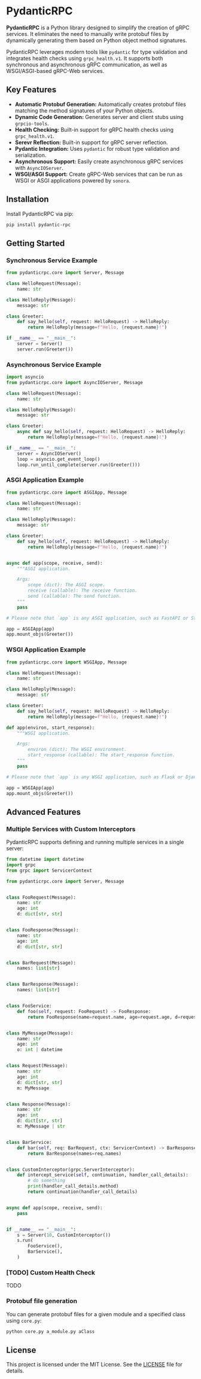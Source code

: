 # PydanticRPC

**PydanticRPC** is a Python library designed to simplify the creation of gRPC services. It eliminates the need to manually write protobuf files by dynamically generating them based on Python object method signatures.

PydanticRPC leverages modern tools like `pydantic` for type validation and integrates health checks using `grpc_health.v1`. It supports both synchronous and asynchronous gRPC communication, as well as WSGI/ASGI-based gRPC-Web services.

## Key Features

- **Automatic Protobuf Generation:** Automatically creates protobuf files matching the method signatures of your Python objects.
- **Dynamic Code Generation:** Generates server and client stubs using `grpcio-tools`.
- **Health Checking:** Built-in support for gRPC health checks using `grpc_health.v1`.
- **Serevr Reflection:** Built-in support for gRPC server reflection.
- **Pydantic Integration:** Uses `pydantic` for robust type validation and serialization.
- **Asynchronous Support:** Easily create asynchronous gRPC services with `AsyncIOServer`.
- **WSGI/ASGI Support:** Create gRPC-Web services that can be run as WSGI or ASGI applications powered by `sonora`.

## Installation

Install PydanticRPC via pip:

```bash
pip install pydantic-rpc
```

## Getting Started

### Synchronous Service Example

```python
from pydanticrpc.core import Server, Message

class HelloRequest(Message):
    name: str

class HelloReply(Message):
    message: str

class Greeter:
    def say_hello(self, request: HelloRequest) -> HelloReply:
        return HelloReply(message=f"Hello, {request.name}!")

if __name__ == "__main__":
    server = Server()
    server.run(Greeter())
```

### Asynchronous Service Example

```python
import asyncio
from pydanticrpc.core import AsyncIOServer, Message

class HelloRequest(Message):
    name: str

class HelloReply(Message):
    message: str

class Greeter:
    async def say_hello(self, request: HelloRequest) -> HelloReply:
        return HelloReply(message=f"Hello, {request.name}!")

if __name__ == "__main__":
    server = AsyncIOServer()
    loop = asyncio.get_event_loop()
    loop.run_until_complete(server.run(Greeter()))
```

### ASGI Application Example

```python
from pydanticrpc.core import ASGIApp, Message

class HelloRequest(Message):
    name: str

class HelloReply(Message):
    message: str

class Greeter:
    def say_hello(self, request: HelloRequest) -> HelloReply:
        return HelloReply(message=f"Hello, {request.name}!")


async def app(scope, receive, send):
    """ASGI application.

    Args:
        scope (dict): The ASGI scope.
        receive (callable): The receive function.
        send (callable): The send function.
    """
    pass

# Please note that `app` is any ASGI application, such as FastAPI or Starlette.

app = ASGIApp(app)
app.mount_objs(Greeter())
```


### WSGI Application Example

```python
from pydanticrpc.core import WSGIApp, Message

class HelloRequest(Message):
    name: str

class HelloReply(Message):
    message: str

class Greeter:
    def say_hello(self, request: HelloRequest) -> HelloReply:
        return HelloReply(message=f"Hello, {request.name}!")

def app(environ, start_response):
    """WSGI application.

    Args:
        environ (dict): The WSGI environment.
        start_response (callable): The start_response function.
    """
    pass

# Please note that `app` is any WSGI application, such as Flask or Django.

app = WSGIApp(app)
app.mount_objs(Greeter())
```


## Advanced Features

### Multiple Services with Custom Interceptors

PydanticRPC supports defining and running multiple services in a single server:

```python
from datetime import datetime
import grpc
from grpc import ServicerContext

from pydanticrpc.core import Server, Message


class FooRequest(Message):
    name: str
    age: int
    d: dict[str, str]


class FooResponse(Message):
    name: str
    age: int
    d: dict[str, str]


class BarRequest(Message):
    names: list[str]


class BarResponse(Message):
    names: list[str]


class FooService:
    def foo(self, request: FooRequest) -> FooResponse:
        return FooResponse(name=request.name, age=request.age, d=request.d)


class MyMessage(Message):
    name: str
    age: int
    o: int | datetime


class Request(Message):
    name: str
    age: int
    d: dict[str, str]
    m: MyMessage


class Response(Message):
    name: str
    age: int
    d: dict[str, str]
    m: MyMessage | str


class BarService:
    def bar(self, req: BarRequest, ctx: ServicerContext) -> BarResponse:
        return BarResponse(names=req.names)


class CustomInterceptor(grpc.ServerInterceptor):
    def intercept_service(self, continuation, handler_call_details):
        # do something
        print(handler_call_details.method)
        return continuation(handler_call_details)


async def app(scope, receive, send):
    pass


if __name__ == "__main__":
    s = Server(10, CustomInterceptor())
    s.run(
        FooService(),
        BarService(),
    )
```

### [TODO] Custom Health Check
TODO

### Protobuf file generation
You can generate protobuf files for a given module and a specified class using `core.py`:

```bash
python core.py a_module.py aClass
```

## License

This project is licensed under the MIT License. See the [LICENSE](LICENSE) file for details.
